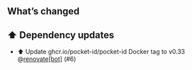## What’s changed

## ⬆️ Dependency updates

- ⬆️ Update ghcr.io/pocket-id/pocket-id Docker tag to v0.33 @[renovate[bot]](https://github.com/apps/renovate) (#6)
